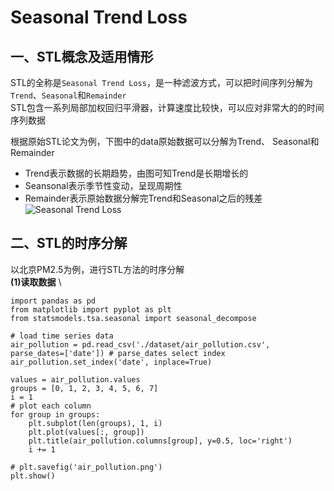 # Seasonal Trend Loss
##  一、STL概念及适用情形
STL的全称是```Seasonal Trend Loss```，是一种滤波方式，可以把时间序列分解为```Trend```、```Seasonal```和```Remainder``` \
STL包含一系列局部加权回归平滑器，计算速度比较快，可以应对非常大的的时间序列数据 

根据原始STL论文为例，下图中的data原始数据可以分解为Trend、 Seasonal和Remainder
* Trend表示数据的长期趋势，由图可知Trend是长期增长的 
* Seansonal表示季节性变动，呈现周期性
* Remainder表示原始数据分解完Trend和Seasonal之后的残差 \
![Seasonal Trend Loss]()

## 二、STL的时序分解
以北京PM2.5为例，进行STL方法的时序分解 \
**(1)读取数据** \
```
import pandas as pd
from matplotlib import pyplot as plt
from statsmodels.tsa.seasonal import seasonal_decompose
```
```
# load time series data
air_pollution = pd.read_csv('./dataset/air_pollution.csv', parse_dates=['date']) # parse_dates select index
air_pollution.set_index('date', inplace=True)

values = air_pollution.values
groups = [0, 1, 2, 3, 4, 5, 6, 7]
i = 1
# plot each column
for group in groups:
    plt.subplot(len(groups), 1, i)
    plt.plot(values[:, group])
    plt.title(air_pollution.columns[group], y=0.5, loc='right')
    i += 1

# plt.savefig('air_pollution.png')
plt.show()
```

